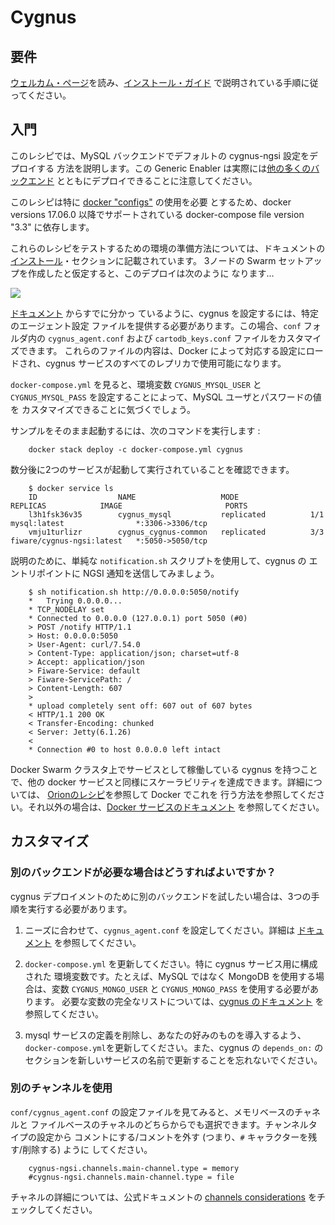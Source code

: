 # Cygnus

## 要件

[ウェルカム・ページ](../../../index.md)を読み、[インストール・ガイド](../../../installation.md)
で説明されている手順に従ってください。

## 入門

このレシピでは、MySQL バックエンドでデフォルトの cygnus-ngsi 設定をデプロイする
方法を説明します。この Generic Enabler は実際には[他の多くのバックエンド](http://fiware-cygnus.readthedocs.io/en/latest/cygnus-common/backends_catalogue/introduction/index.html)
とともにデプロイできることに注意してください。

このレシピは特に [docker "configs"](https://docs.docker.com/compose/compose-file/#configs)
 の使用を必要 とするため、docker versions 17.06.0 以降でサポートされている
 docker-compose file version "3.3" に依存します。

これらのレシピをテストするための環境の準備方法については、ドキュメントの
[インストール](../../../installation.md)・セクションに記載されています。
3ノードの Swarm セットアップを作成したと仮定すると、このデプロイは次のように
なります...

<img src='http://g.gravizo.com/g?
  digraph G {
      rankdir=LR;
      	compound=true;
      	node [shape="record" style="filled"];
      	splines=line;
      	Client [fillcolor="aliceblue"];
      	subgraph cluster {
      		label="Docker Swarm Cluster";
      		"Load Balancer" [fillcolor="aliceblue"];
            subgraph clustern3 {
          		label="Node 3";
                "Cygnus Agent 3" [fillcolor="aliceblue"];
            }
            subgraph clustern2 {
          		label="Node 2";
                "Cygnus Agent 2" [fillcolor="aliceblue"];
            }
            subgraph clustern1 {
          		label="Node 1";
                "Cygnus Agent" [fillcolor="aliceblue"];
            }
  			MySQL [fillcolor="aliceblue"];
      	}
      	Client -> "Load Balancer" [label="5050",lhead=cluster_0];
      	"Load Balancer" -> {"Cygnus Agent","Cygnus Agent 2","Cygnus Agent 3"};
      	"Cygnus Agent" -> MySQL [lhead=cluster_1];
      	"Cygnus Agent 2" -> MySQL [lhead=cluster_1];
      	"Cygnus Agent 3" -> MySQL [lhead=cluster_1];
  }
'>

[ドキュメント](http://fiware-cygnus.readthedocs.io/en/latest/cygnus-ngsi/installation_and_administration_guide/configuration_examples/index.html)
 からすでに分かっ ているように、cygnus を設定するには、特定のエージェント設定
ファイルを提供する必要があります。この場合、`conf` フォルダ内の
 `cygnus_agent.conf` および `cartodb_keys.conf` ファイルをカスタマイズできます。
これらのファイルの内容は、Docker によって対応する設定にロードされ、cygnus
 サービスのすべてのレプリカで使用可能になります。

`docker-compose.yml` を見ると、環境変数 `CYGNUS_MYSQL_USER` と
 `CYGNUS_MYSQL_PASS` を設定することによって、MySQL ユーザとパスワードの値を
カスタマイズできることに気づくでしょう。

サンプルをそのまま起動するには、次のコマンドを実行します :

```
    docker stack deploy -c docker-compose.yml cygnus
```

数分後に2つのサービスが起動して実行されていることを確認できます。

```
    $ docker service ls
    ID                  NAME                   MODE                REPLICAS            IMAGE                       PORTS
    l3h1fsk36v35        cygnus_mysql           replicated          1/1                 mysql:latest                *:3306->3306/tcp
    vmju1turlizr        cygnus_cygnus-common   replicated          3/3                 fiware/cygnus-ngsi:latest   *:5050->5050/tcp
```

説明のために、単純な `notification.sh` スクリプトを使用して、cygnus の
エントリポイントに NGSI 通知を送信してみましょう。

```
    $ sh notification.sh http://0.0.0.0:5050/notify
    *   Trying 0.0.0.0...
    * TCP_NODELAY set
    * Connected to 0.0.0.0 (127.0.0.1) port 5050 (#0)
    > POST /notify HTTP/1.1
    > Host: 0.0.0.0:5050
    > User-Agent: curl/7.54.0
    > Content-Type: application/json; charset=utf-8
    > Accept: application/json
    > Fiware-Service: default
    > Fiware-ServicePath: /
    > Content-Length: 607
    >
    * upload completely sent off: 607 out of 607 bytes
    < HTTP/1.1 200 OK
    < Transfer-Encoding: chunked
    < Server: Jetty(6.1.26)
    <
    * Connection #0 to host 0.0.0.0 left intact
```

Docker Swarm クラスタ上でサービスとして稼働している cygnus を持つことで、他の
 docker サービスと同様にスケーラビリティを達成できます。詳細については、 
[Orionのレシピ](../../context-broker/ha/readme.md)を参照して Docker でこれを
行う方法を参照してください。それ以外の場合は、[Docker サービスのドキュメント](https://docs.docker.com/engine/swarm/swarm-tutorial/scale-service/)
を参照してください。

## カスタマイズ

### 別のバックエンドが必要な場合はどうすればよいですか？

cygnus デプロイメントのために別のバックエンドを試したい場合は、3つの手順を実行する必要があります。

1. ニーズに合わせて、`cygnus_agent.conf` を設定してください。詳細は
   [ドキュメント](http://fiware-cygnus.readthedocs.io/en/latest/cygnus-ngsi/installation_and_administration_guide/configuration_examples/index.html)
   を参照してください。

1. `docker-compose.yml` を更新してください。特に cygnus サービス用に構成された
   環境変数です。たとえば、MySQL ではなく MongoDB を使用する場合は、変数
   `CYGNUS_MONGO_USER` と `CYGNUS_MONGO_PASS` を使用する必要があります。
   必要な変数の完全なリストについては、[cygnus のドキュメント](http://fiware-cygnus.readthedocs.io/en/latest/cygnus-ngsi/installation_and_administration_guide/install_with_docker/index.html#section3.2)
   を参照してください。

1. mysql サービスの定義を削除し、あなたの好みのものを導入するよう、
   `docker-compose.yml`を更新してください。また、cygnus の `depends_on:` の
   セクションを新しいサービスの名前で更新することを忘れないでください。

### 別のチャンネルを使用

`conf/cygnus_agent.conf` の設定ファイルを見てみると、メモリベースのチャネルと
ファイルベースのチャネルのどちらからでも選択できます。チャンネルタイプの設定から
コメントにする/コメントを外す (つまり、`#` キャラクターを残す/削除する) ように
してください。

```
    cygnus-ngsi.channels.main-channel.type = memory
    #cygnus-ngsi.channels.main-channel.type = file
```

チャネルの詳細については、公式ドキュメントの [channels considerations](https://github.com/telefonicaid/fiware-cygnus/blob/master/doc/cygnus-ngsi/installation_and_administration_guide/performance_tips.md#channel-considerations)
 をチェックしてください。
